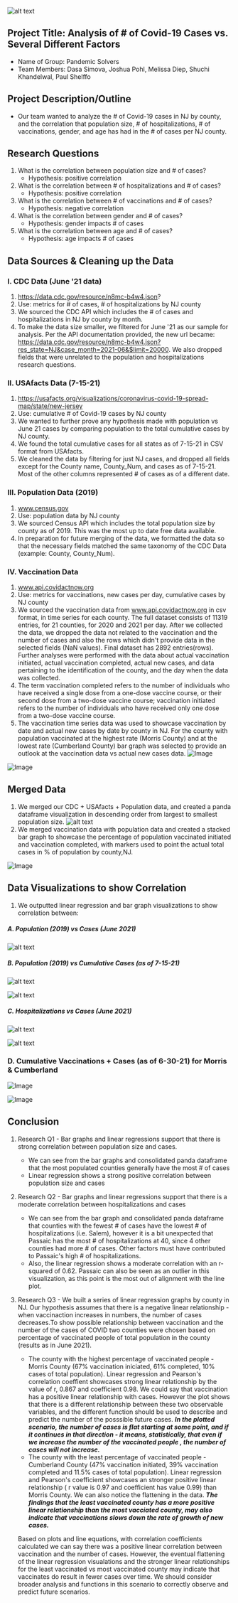 ![alt text](https://github.com/melissadiep94/covid19-project/blob/main/Images/Covid_image2.png?raw=true)

## Project Title: Analysis of # of Covid-19 Cases vs. Several Different Factors
* Name of Group: Pandemic Solvers
* Team Members: Dasa Simova, Joshua Pohl, Melissa Diep, Shuchi Khandelwal, Paul Shelffo

## Project Description/Outline
* Our team wanted to analyze the # of Covid-19 cases in NJ by county, and the correlation that population size, # of hospitalizations, # of vaccinations, gender, and age has had in the # of cases per NJ county.

## Research Questions
1. What is the correlation between population size and # of cases?
    - Hypothesis: positive correlation
2. What is the correlation between # of hospitalizations and # of cases?
    - Hypothesis: positive correlation
3. What is the correlation between # of vaccinations and # of cases?
    - Hypothesis: negative correlation
4. What is the correlation between gender and # of cases?
    - Hypothesis: gender impacts # of cases
6. What is the correlation between age and # of cases?
    - Hypothesis: age impacts # of cases


## Data Sources & Cleaning up the Data
### I. CDC Data (June '21 data) 
1.  https://data.cdc.gov/resource/n8mc-b4w4.json?
2.  Use: metrics for # of cases, # of hospitalizations by NJ county
3.  We sourced the CDC API which includes the # of cases and hospitalizations in NJ by county by month.
4. To make the data size smaller, we filtered for June '21 as our sample for analysis. Per the API documentation provided, the new url became: https://data.cdc.gov/resource/n8mc-b4w4.json?res_state=NJ&case_month=2021-06&$limit=20000. We also dropped fields that were unrelated to the population and hospitalizations research questions.


### II. USAfacts Data (7-15-21) 
1.  https://usafacts.org/visualizations/coronavirus-covid-19-spread-map/state/new-jersey
2.  Use: cumulative # of Covid-19 cases by NJ county
3.  We wanted to further prove any hypothesis made with population vs June 21 cases by comparing population to the total cumulative cases by NJ county. 
4. We found the total cumulative cases for all states as of 7-15-21 in CSV format from USAfacts.
5. We cleaned the data by filtering for just NJ cases, and dropped all fields except for the County name, County_Num, and cases as of 7-15-21. Most of the other columns represented # of cases as of a different date.

### III. Population Data (2019) 
1.  www.census.gov
2.  Use: population data by NJ county
3.  We sourced Census API which includes the total population size by county as of 2019. This was the most up to date free data available.
4. In preparation for future merging of the data, we formatted the data so that the necessary fields matched the same taxonomy of the CDC Data (example: County, County_Num).


### IV. Vaccination Data
1.  www.api.covidactnow.org
2.  Use: metrics for vaccinations, new cases per day, cumulative cases by NJ county
3.  We sourced the vaccination data from www.api.covidactnow.org in csv format, in time series for each county. The full dataset consists of 11319 entries, for 21 counties, for 2020 and 2021 per day. After we collected the data, we dropped the data not related to the vaccination and the number of cases and also the rows which didn't provide data in the selected fields (NaN values). Final dataset has 2892 entries(rows). Further analyses were performed with the data about actual vaccination initiated, actual vaccination completed, actual new cases, and data pertaining to the identification of the county, and the day when the data was collected. 
4.  The term vaccination completed refers to the number of individuals who have received a single dose from a one-dose vaccine course,  or their second dose from a two-dose vaccine course; vaccination initiated refers to the number of individuals who have received only one dose from a two-dose vaccine course. 
5.  The vaccination time series data was used to showcase vaccination by date and  actual new cases by date by county in NJ. For the county with population vaccinated at the highest rate (Morris County) and at the lowest rate (Cumberland County) bar graph was selected to provide an outlook at the vaccination data vs actual new cases data.
![Image](Images/Vaccinaction_Morris.png)

![Image](Images/Vaccinaction_Cumberland.png)

## Merged Data
1. We merged our CDC + USAfacts + Population data, and created a panda dataframe visualization in descending order from largest to smallest population size.
![alt text](https://github.com/melissadiep94/covid19-project/blob/main/Images/Consolidated_df.PNG?raw=true)
2. We merged vaccination data with population data and created a stacked bar graph to showcase the  percentage of population vaccinated initiated and vaccination completed, with markers used to point the actual total cases in % of population by county,NJ.  

![Image](Images/Vaccination_counties_NJ_Jun2021.png) 

## Data Visualizations to show Correlation
1. We outputted linear regression and bar graph visualizations to show correlation between:

  ##### A. Population (2019) vs Cases (June 2021)

![alt text](https://github.com/melissadiep94/covid19-project/blob/main/Images/LinRegression_population_vs_num_June21_cases.PNG?raw=true)

   ##### B. Population (2019) vs Cumulative Cases (as of 7-15-21)


![alt text](https://github.com/melissadiep94/covid19-project/blob/main/Images/Census_population_total_cases_USAfacts.PNG?raw=true)

![alt text](https://github.com/melissadiep94/covid19-project/blob/main/Images/LinRegression_population_vs_total%20YTD%20cases.PNG?raw=true)   
   
   
   ##### C. Hospitalizations vs Cases (June 2021)

![alt text](https://github.com/melissadiep94/covid19-project/blob/main/Images/CDC_hosp_and_num_cases_NJ_June%202021.png?raw=true)

![alt text](https://github.com/melissadiep94/covid19-project/blob/main/Images/LinRegression_hosp_vs_num_June21_casesv2.PNG?raw=true)


### D. Cumulative Vaccinations + Cases (as of 6-30-21) for Morris & Cumberland 

    
![Image](Images/Linear_regr_Vaccinaction_Morris.png)

![Image](Images/Linear_regr_Vaccinaction_Cumberland.png)


## Conclusion
1. Research Q1 - Bar graphs and linear regressions support that there is strong correlation between population size and cases.
   * We can see from the bar graphs and consolidated panda dataframe that the most populated counties generally have the most # of cases
   * Linear regression shows a strong positive correlation between population size and cases
2. Research Q2 - Bar graphs and linear regressions support that there is a moderate correlation between hospitalizations and cases
   *  We can see from the bar graph and consolidated panda dataframe that counties with the fewest # of cases have the lowest # of hospitalizations (i.e. Salem), however it is a bit unexpected that Passaic has the most # of hospitalizations at 40, since 4 other counties had more # of cases. Other factors must have contributed to Passaic's high # of hospitalizations.
   *  Also, the linear regression shows a moderate correlation with an r-squared of 0.62. Passaic can also be seen as an outlier in this visualization, as this point is the most out of alignment with the line plot. 
3. Research Q3 - We built a series of linear regression graphs by county in NJ. Our hypothesis assumes that there is a negative linear relationship - when vaccinaction increases in numbers, the number of cases decreases.To show possible relationship between vaccination and the number of the cases of COVID two counties were chosen based on percentage of vaccinated people of total population in the county (results as in June 2021). 
    * The county with the highest percentage of vaccinated people - Morris County (67% vaccination iniciated, 61% completed, 10% cases of total population). Linear regression and Pearson's correlation coeffient showcases strong linear relationship by the value of r, 0.867 and coefficient 0.98. We could say that vaccination has a positive linear relationship with cases. However the plot shows that there is a different relationship between these two observable variables, and the different function should be used to describe and predict the number of the posssible future cases. ***In the plotted scenario, the number of cases is flat starting at some point, and if it continues in that direction - it means, statistically, that even if we increase the number of the vaccinated people , the number of cases will not increase.***
    * The county with the least percentage of vaccinated people - Cumberland County (47% vaccination initiated, 39% vaccination completed and 11.5% cases of total population). Linear regression and Pearson's coefficient showcases an stronger positive linear relationship ( r value is 0.97 and coefficient has value 0.99) than Morris County.  We can also notice the flattening in the data. ***The findings that the least vaccinated county has a more positive linear relationship than the most vacciated county, may also indicate that vaccinations slows down the rate of growth of new cases.*** 
   

    Based on plots and line equations, with correlation coefficients calculated we can say there was a positive linear correlation between vaccination and the number of cases. However, the eventual flattening of the linear regression visualations and the stronger linear relationships for the least vaccinated vs most vaccinated county may indicate that vaccinates do result in fewer cases over time. We should consider broader analysis and functions in this scenario to correctly observe and predict future scenarios. 
